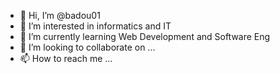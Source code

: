 - 👋 Hi, I’m @badou01
- 👀 I’m interested in informatics and IT
- 🌱 I’m currently learning Web Development and Software Eng
- 💞️ I’m looking to collaborate on ...
- 📫 How to reach me ...

<!---
badou01/badou01 is a ✨ special ✨ repository because its `README.md` (this file) appears on your GitHub profile.
You can click the Preview link to take a look at your changes.
--->
